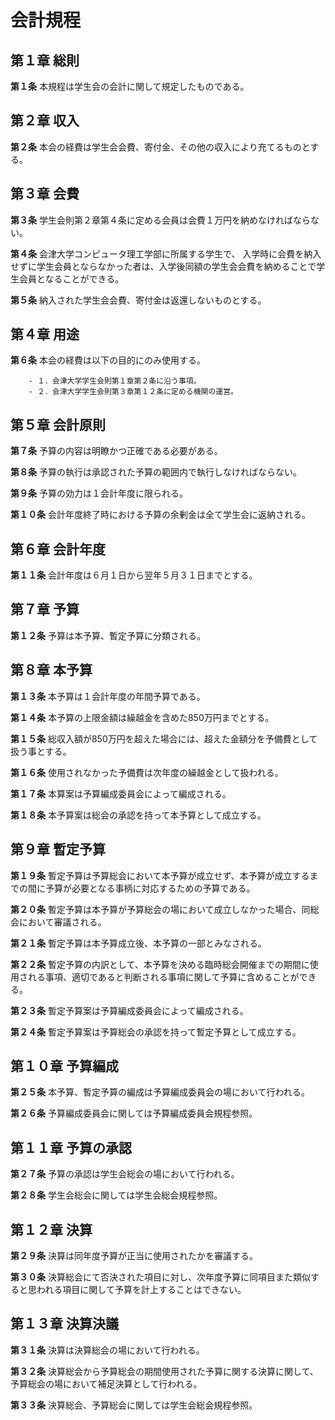 # 会計規程
## 第１章 総則

__第１条__ 本規程は学生会の会計に関して規定したものである。
## 第２章 収入

__第２条__ 本会の経費は学生会会費、寄付金、その他の収入により充てるものとする。
## 第３章 会費

__第３条__ 学生会則第２章第４条に定める会員は会費１万円を納めなければならない。

__第４条__ 会津大学コンピュータ理工学部に所属する学生で、 入学時に会費を納入せずに学生会員とならなかった者は、入学後同額の学生会会費を納めることで学生会員となることができる。

__第５条__ 納入された学生会会費、寄付金は返還しないものとする。
## 第４章 用途

__第６条__ 本会の経費は以下の目的にのみ使用する。

		- １．会津大学学生会則第１章第２条に沿う事項。
		- ２．会津大学学生会則第３章第１２条に定める機関の運営。
## 第５章 会計原則

__第７条__ 予算の内容は明瞭かつ正確である必要がある。

__第８条__ 予算の執行は承認された予算の範囲内で執行しなければならない。

__第９条__ 予算の効力は１会計年度に限られる。

__第１０条__ 会計年度終了時における予算の余剰金は全て学生会に返納される。
## 第６章 会計年度

__第１１条__ 会計年度は６月１日から翌年５月３１日までとする。
## 第７章 予算

__第１２条__ 予算は本予算、暫定予算に分類される。
## 第８章 本予算

__第１３条__ 本予算は１会計年度の年間予算である。

__第１４条__ 本予算の上限金額は繰越金を含めた850万円までとする。

__第１５条__ 総収入額が850万円を超えた場合には、超えた金額分を予備費として扱う事とする。

__第１６条__ 使用されなかった予備費は次年度の繰越金として扱われる。

__第１７条__ 本算案は予算編成委員会によって編成される。

__第１８条__ 本予算案は総会の承認を持って本予算として成立する。
## 第９章 暫定予算

__第１９条__ 暫定予算は予算総会において本予算が成立せず、本予算が成立するまでの間に予算が必要となる事柄に対応するための予算である。

__第２０条__ 暫定予算は本予算が予算総会の場において成立しなかった場合、同総会において審議される。

__第２１条__ 暫定予算は本予算成立後、本予算の一部とみなされる。

__第２２条__ 暫定予算の内訳として、本予算を決める臨時総会開催までの期間に使用される事項、適切であると判断される事項に関して予算に含めることができる。

__第２３条__ 暫定予算案は予算編成委員会によって編成される。

__第２４条__ 暫定予算案は予算総会の承認を持って暫定予算として成立する。 
## 第１０章 予算編成

__第２５条__ 本予算、暫定予算の編成は予算編成委員会の場において行われる。

__第２６条__ 予算編成委員会に関しては予算編成委員会規程参照。
## 第１１章 予算の承認

__第２７条__ 予算の承認は学生会総会の場において行われる。

__第２８条__ 学生会総会に関しては学生会総会規程参照。
## 第１２章 決算

__第２９条__ 決算は同年度予算が正当に使用されたかを審議する。

__第３０条__ 決算総会にて否決された項目に対し、次年度予算に同項目また類似すると思われる項目に関して予算を計上することはできない。
## 第１３章 決算決議

__第３１条__ 決算は決算総会の場において行われる。

__第３２条__ 決算総会から予算総会の期間使用された予算に関する決算に関して、予算総会の場において補足決算として行われる。

__第３３条__ 決算総会、予算総会に関しては学生会総会規程参照。

